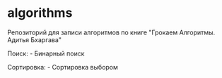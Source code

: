 # algorithms
Репозиторий для записи алгоритмов по книге "Грокаем Алгоритмы. Адитья Бхаргава"

Поиск:
    - Бинарный поиск

Сортировка:
    - Сортировка выбором
